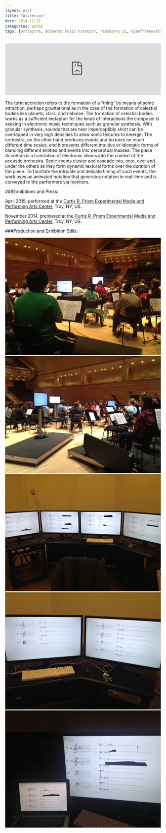 ```yaml
---
layout: post
title: "Accretion"
date: 2014-11-22
categories: works
tags: [orchestra, animated music notation, rapsberry pi, openframeworks, music]
---
```


<iframe class="center" width="100%" height="166" scrolling="no" frameborder="no" src="https://w.soundcloud.com/player/?url=https%3A//api.soundcloud.com/tracks/222703315&amp;color=ff5500&amp;auto_play=false&amp;hide_related=false&amp;show_comments=true&amp;show_user=true&amp;show_reposts=false"></iframe>

The term accretion refers to the formation of a “thing” by means of some attraction, perhaps gravitational as in the case of the formation of celestial bodies like planets, stars, and nebulae. The formation of celestial bodies works as a sufficient metaphor for the kinds of interactions the composer is seeking in electronic music techniques such as granular synthesis. With granular synthesis, sounds that are near imperceptibly short can be overlapped in very high densities to allow sonic textures to emerge. The orchestra, on the other hand produces events and textures on much different time scales, and it presents different intuitive or idiomatic forms of blending different entities and events into perceptual masses. The piece Accretion is a translation of electronic idioms into the context of the acoustic orchestra. Sonic events cluster and cascade into, onto, over and under the others as they form dynamic textural forms over the duration of the piece. To facilitate the intricate and delicate timing of such events, the work uses an animated notation that generates notation in real-time and is conveyed to the performers via monitors.

###Exhibitions and Press:

April 2015, performed at the [Curtis R. Priem Experimental Media and Performing Arts Center](http://www.hass.rpi.edu/pl/hass-events/?objectID=100003982), Troy, NY, US.

November 2014, premiered at the [Curtis R. Priem Experimental Media and Performing Arts Center](http://events.rpi.edu/event/eventView.do?b=de&calPath=/public/cals/MainCal&guid=CAL-00f19a8c-47bd8f75-0148-23411163-00000821calendars%40rpi.edu&recurrenceId=), Troy, NY, US.

###Production and Exhibition Stills:

<img class="center" src="assets/images/accretion_1.jpg">

<img class="center" src="assets/images/accretion_2.jpg">

<img class="center" src="assets/images/accretion_3.jpg">

<img class="center" src="assets/images/accretion_4.jpg">

<img class="center" src="assets/images/accretion_5.jpg">